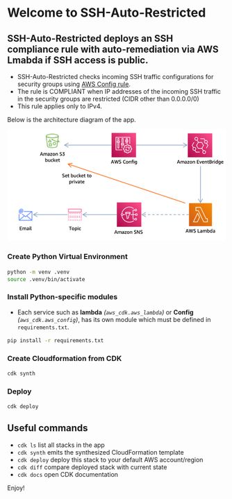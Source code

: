 
# Welcome to SSH-Auto-Restricted 

## SSH-Auto-Restricted deploys an SSH compliance rule with auto-remediation via AWS Lmabda if SSH access is public.



* SSH-Auto-Restricted checks incoming SSH traffic configurations for security groups using [AWS Config rule](https://docs.aws.amazon.com/config/latest/developerguide/restricted-ssh.html).
* The rule is COMPLIANT when IP addresses of the incoming SSH traffic in the security groups are restricted (CIDR other than 0.0.0.0/0)
* This rule applies only to IPv4. 

Below is the architecture diagram of the app.

![](arch.png)



### Create Python Virtual Environment

```bash
python -m venv .venv
source .venv/bin/activate
```

### Install Python-specific modules

* Each service such as **lambda** _(`aws_cdk.aws_lambda`)_ or **Config** _(`aws_cdk.aws_config`)_, has its own module which must be defined in `requirements.txt`.

```bash
pip install -r requirements.txt
```

### Create Cloudformation from CDK

```bash
cdk synth
```

### Deploy

```bash
cdk deploy
```




## Useful commands

 * `cdk ls`          list all stacks in the app
 * `cdk synth`       emits the synthesized CloudFormation template
 * `cdk deploy`      deploy this stack to your default AWS account/region
 * `cdk diff`        compare deployed stack with current state
 * `cdk docs`        open CDK documentation

Enjoy!
